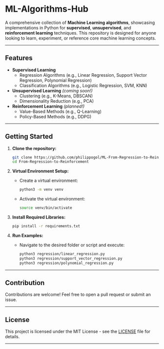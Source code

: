 
# ML-Algorithms-Hub

A comprehensive collection of **Machine Learning algorithms**, showcasing implementations in Python for **supervised**, **unsupervised**, and **reinforcement learning** techniques. This repository is designed for anyone looking to learn, experiment, or reference core machine learning concepts.

---

## Features
- **Supervised Learning**
  - Regression Algorithms (e.g., Linear Regression, Support Vector Regression, Polynomial Regression)
  - Classification Algorithms (e.g., Logistic Regression, SVM, KNN)
- **Unsupervised Learning** *(coming soon!)*
  - Clustering (e.g., K-Means, DBSCAN)
  - Dimensionality Reduction (e.g., PCA)
- **Reinforcement Learning** *(planned!)*
  - Value-Based Methods (e.g., Q-Learning)
  - Policy-Based Methods (e.g., DDPG)

---

## Getting Started
1. **Clone the repository:**
   ```bash
   git clone https://github.com/philippogol/ML-From-Regression-to-Reinforcement.git
   cd From-Regression-to-Reinforcement
   ```

2. **Virtual Environment Setup:**
   - Create a virtual environment:
     ```bash
     python3 -m venv venv
     ```
   - Activate the virtual environment:
     ```bash
     source venv/bin/activate
     ```

3. **Install Required Libraries:**
   ```bash
   pip install -r requirements.txt
   ```

4. **Run Examples:**
   - Navigate to the desired folder or script and execute:
     ```bash
     python3 regression/linear_regression.py
     python3 regression/support_vector_regression.py
     python3 regression/polynomial_regression.py
     ```

---

## Contribution
Contributions are welcome! Feel free to open a pull request or submit an issue.

---

## License
This project is licensed under the MIT License - see the [LICENSE](LICENSE) file for details.

---
